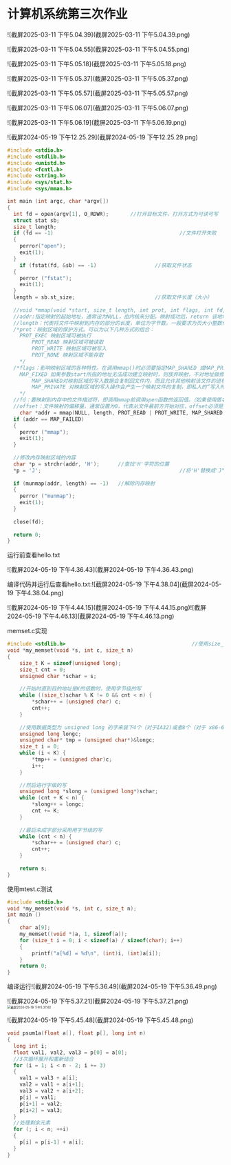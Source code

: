 # 计算机系统第三次作业

![截屏2025-03-11 下午5.04.39](截屏2025-03-11 下午5.04.39.png)

![截屏2025-03-11 下午5.04.55](截屏2025-03-11 下午5.04.55.png)

![截屏2025-03-11 下午5.05.18](截屏2025-03-11 下午5.05.18.png)

![截屏2025-03-11 下午5.05.37](截屏2025-03-11 下午5.05.37.png)

![截屏2025-03-11 下午5.05.57](截屏2025-03-11 下午5.05.57.png)

![截屏2025-03-11 下午5.06.07](截屏2025-03-11 下午5.06.07.png)

![截屏2025-03-11 下午5.06.19](截屏2025-03-11 下午5.06.19.png)

![截屏2024-05-19 下午12.25.29](截屏2024-05-19 下午12.25.29.png)

```c
#include <stdio.h>
#include <stdlib.h>
#include <unistd.h>
#include <fcntl.h>
#include <string.h>
#include <sys/stat.h>
#include <sys/mman.h>

int main (int argc, char *argv[])
{
  int fd = open(argv[1], O_RDWR);		//打开目标文件，打开方式为可读可写
  struct stat sb;
  size_t length;
  if (fd == -1)											//文件打开失败
  {
    perror("open");
    exit(1);
  }
	if (fstat(fd, &sb) == -1)					//获取文件状态
  {
    perror ("fstat");
    exit(1);
  }
  length = sb.st_size;							//获取文件长度（大小）
  
  //void *mmap(void *start, size_t length, int prot, int flags, int fd, off_t offset)
  //addr:指定映射的起始地址，通常设为NULL，由内核来分配，映射成功后，return 该地址
  //length：代表将文件中映射到内存的部分的长度，单位为字节数，一般要求为页大小整数倍
  /*prot：映射区域的保护方式。可以为以下几种方式的组合：
  	PROT_EXEC 映射区域可被执行
		PROT_READ 映射区域可被读取
		PROT_WRITE 映射区域可被写入
		PROT_NONE 映射区域不能存取
	*/
  /*flags：影响映射区域的各种特性。在调用mmap()时必须要指定MAP_SHARED 或MAP_PRIVATE
  	MAP_FIXED 如果参数start所指的地址无法成功建立映射时，则放弃映射，不对地址做修正.
		MAP_SHARED对映射区域的写入数据会复制回文件内，而且允许其他映射该文件的进程共享.
		MAP_PRIVATE 对映射区域的写入操作会产生一个映射文件的复制，即私人的“写入时复制”（copy on write）对此区域作的任何修改都不会写回原来的文件内容.
 	*/
  //fd：要映射到内存中的文件描述符，即调用mmap前调用open函数的返回值。（如果使用匿名内存映射时，即flags中设置了MAP_ANONYMOUS，fd设为-1。）
  //offset：文件映射的偏移量，通常设置为0，代表从文件最前方开始对应，offset必须是分页大小的整数倍。
    char *addr = mmap(NULL, length, PROT_READ | PROT_WRITE, MAP_SHARED, fd, 0);
  if (addr == MAP_FAILED)
  {
    perror ("mmap");
    exit(1);
  }
  
  //修改内存映射区域的内容
  char *p = strchr(addr, 'H');		//查找'H'字符的位置
  *p = 'J';												//将'H'替换成'J"
  
  if (munmap(addr, length) == -1)	//解除内存映射
  {
    perror ("munmap");
    exit(1);
  }
  
  close(fd);
  
  return 0;
}

```

运行前查看hello.txt

![截屏2024-05-19 下午4.36.43](截屏2024-05-19 下午4.36.43.png)

编译代码并运行后查看hello.txt:![截屏2024-05-19 下午4.38.04](截屏2024-05-19 下午4.38.04.png)

![截屏2024-05-19 下午4.44.15](截屏2024-05-19 下午4.44.15.png)![截屏2024-05-19 下午4.46.13](截屏2024-05-19 下午4.46.13.png)

memset.c实现

```c
#include <stdlib.h>											//使用size_t数据类型
void *my_memset(void *s, int c, size_t n)
{
    size_t K = sizeof(unsigned long);
    size_t cnt = 0;
    unsigned char *schar = s;
    
    //开始时直到目的地址是K的倍数时，使用字节级的写
    while ((size_t)schar % K != 0 && cnt < n) {
        *schar++ = (unsigned char) c;
        cnt++;
    }
    
    //使用数据类型为 unsigned long 的字来装下4个（对于IA32)或者8个（对于 x86-64) c,
    unsigned long longc;
    unsigned char* tmp = (unsigned char*)&longc;
    size_t i = 0;
    while (i < K) {
        *tmp++ = (unsigned char)c;
        i++;
    }
    
    //然后进行字级的写
    unsigned long *slong = (unsigned long*)schar;
    while (cnt + K < n) {
        *slong++ = longc;
        cnt += K;
    }
    
    //最后未成字部分采用用字节级的写
    while (cnt < n) {
        *schar++ = (unsigned char) c;
        cnt++;
    }
    
    return s;
}
```

使用mtest.c测试

```c
#include <stdio.h>
void *my_memset(void *s, int c, size_t n);
int main ()
{
    char a[9];
    my_memset((void *)a, 1, sizeof(a));
    for (size_t i = 0; i < sizeof(a) / sizeof(char); i++)
    {
        printf("a[%d] = %d\n", (int)i, (int)a[i]);
    }
    return 0;
}
```

编译运行![截屏2024-05-19 下午5.36.49](截屏2024-05-19 下午5.36.49.png)

![截屏2024-05-19 下午5.37.21](截屏2024-05-19 下午5.37.21.png)<img src="/Users/fanglunlin/Library/Application Support/typora-user-images/截屏2024-05-19 下午5.37.40.png" alt="截屏2024-05-19 下午5.37.40" style="zoom:50%;" />

![截屏2024-05-19 下午5.45.48](截屏2024-05-19 下午5.45.48.png)

```c
void psum1a(float a[], float p[], long int n)
{
  long int i;
  float val1, val2, val3 = p[0] = a[0];
  //3次循环展开和重新结合
  for (i = 1; i < n - 2; i += 3)
  {
    val1 = val3 + a[i];
    val2 = val1 + a[i+1];
    val3 = val2 + a[i+2];
    p[i] = val1;
    p[i+1] = val2;
  	p[i+2] = val3;
  }
  //处理剩余元素
  for (; i < n; ++i) 
  {
    p[i] = p[i-1] + a[i];
  }
}
```

